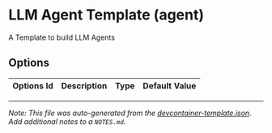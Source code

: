 
# LLM Agent Template (agent)

A Template to build LLM Agents

## Options

| Options Id | Description | Type | Default Value |
|-----|-----|-----|-----|




---

_Note: This file was auto-generated from the [devcontainer-template.json](devcontainer-template.json).  Add additional notes to a `NOTES.md`._

